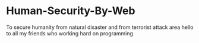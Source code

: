# Human-Security-By-Web
To secure humanity from natural disaster and from terrorist attack area 
hello to all my friends who working hard on programming
